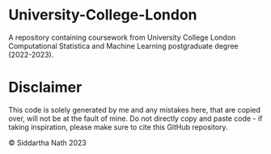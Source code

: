 # University-College-London

A repository containing coursework from University College London Computational Statistica and Machine Learning postgraduate degree (2022-2023).

# Disclaimer
This code is solely generated by me and any mistakes here, that are copied over, will not be at the fault of mine. Do not directly copy and paste code - if taking inspiration, please make sure to cite this GitHub repository.

© Siddartha Nath 2023
